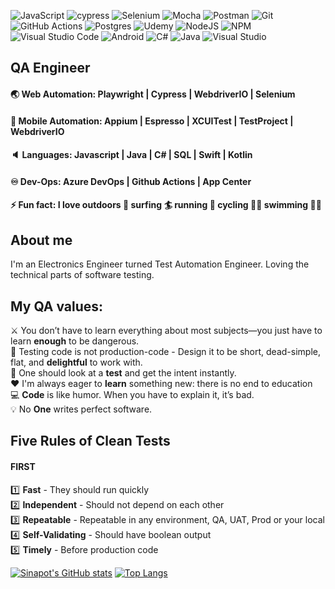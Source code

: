 ![JavaScript](https://img.shields.io/badge/javascript-%23323330.svg?style=for-the-badge&logo=javascript&logoColor=%23F7DF1E)
![cypress](https://img.shields.io/badge/-cypress-%23E5E5E5?style=for-the-badge&logo=cypress&logoColor=058a5e)
![Selenium](https://img.shields.io/badge/-selenium-%43B02A?style=for-the-badge&logo=selenium&logoColor=white)
![Mocha](https://img.shields.io/badge/-mocha-%238D6748?style=for-the-badge&logo=mocha&logoColor=white)
![Postman](https://img.shields.io/badge/Postman-FF6C37?style=for-the-badge&logo=postman&logoColor=white)
![Git](https://img.shields.io/badge/git-%23F05033.svg?style=for-the-badge&logo=git&logoColor=white)
![GitHub Actions](https://img.shields.io/badge/github%20actions-%232671E5.svg?style=for-the-badge&logo=githubactions&logoColor=white)
![Postgres](https://img.shields.io/badge/postgres-%23316192.svg?style=for-the-badge&logo=postgresql&logoColor=white)
![Udemy](https://img.shields.io/badge/Udemy-A435F0?style=for-the-badge&logo=Udemy&logoColor=white)
![NodeJS](https://img.shields.io/badge/node.js-6DA55F?style=for-the-badge&logo=node.js&logoColor=white)
![NPM](https://img.shields.io/badge/NPM-%23000000.svg?style=for-the-badge&logo=npm&logoColor=white)
![Visual Studio Code](https://img.shields.io/badge/Visual%20Studio%20Code-0078d7.svg?style=for-the-badge&logo=visual-studio-code&logoColor=white)
![Android](https://img.shields.io/badge/Android-3DDC84?style=for-the-badge&logo=android&logoColor=white)
![C#](https://img.shields.io/badge/c%23-%23239120.svg?style=for-the-badge&logo=c-sharp&logoColor=white)
![Java](https://img.shields.io/badge/java-%23ED8B00.svg?style=for-the-badge&logo=java&logoColor=white)
![Visual Studio](https://img.shields.io/badge/Visual%20Studio-5C2D91.svg?style=for-the-badge&logo=visual-studio&logoColor=white)



## QA Engineer <br/>
#### 🌏 Web Automation: Playwright | Cypress | WebdriverIO | Selenium <br/>
#### 📱 Mobile Automation: Appium | Espresso | XCUITest | TestProject | WebdriverIO <br/>
#### 🔈 Languages: Javascript | Java | C# | SQL | Swift | Kotlin <br/>
#### ♾️ Dev-Ops: Azure DevOps | Github Actions | App Center <br/>
#### ⚡ Fun fact: I love outdoors :palm_tree: surfing :surfer: running :running: cycling :biking_man: swimming :swimming_man:

## About me
I'm an Electronics Engineer turned Test Automation Engineer. Loving the technical parts of software testing.
## My QA values:

:crossed_swords: You don’t have to learn everything about most subjects—you just have to learn **enough** to be dangerous. <br/>
:gem: Testing code is not production-code - Design it to be short, dead-simple, flat, and **delightful** to work with. <br/>
:bookmark: One should look at a **test** and get the intent instantly.<br/>
:hearts:  I'm always eager to **learn** something new: there is no end to education <br/>
:computer:  **Code** is like humor. When you have to explain it, it’s bad.<br/>
:bulb:  No **One** writes perfect software.<br/>


## Five Rules of Clean Tests <br/>
#### FIRST <br/>
1️⃣ **Fast** - They should run quickly <br/>
2️⃣ **Independent** - Should not depend on each other <br/>
3️⃣ **Repeatable** - Repeatable in any environment, QA, UAT, Prod or your local <br/>
4️⃣ **Self-Validating** - Should have boolean output<br/>
5️⃣ **Timely** - Before production code <br/>



[![Sinapot's GitHub stats](https://github-readme-stats.vercel.app/api?username=Sinapot)](https://github.com/anuraghazra/github-readme-stats)
[![Top Langs](https://github-readme-stats.vercel.app/api/top-langs/?username=Sinapot)](https://github.com/anuraghazra/github-readme-stats)

